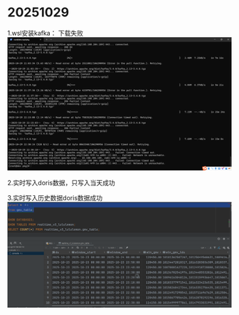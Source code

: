 # 20251029

1.wsl安装kafka：
下载失败
![img_29.png](img_29.png)

2.实时写入doris数据，只写入当天成功

3.实时写入历史数据doris数据成功
![img_30.png](img_30.png)
